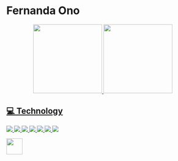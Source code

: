 <!---
nannono/nannono is a ✨ special ✨ repository because its `README.md` (this file) appears on your GitHub profile.
You can click the Preview link to take a look at your changes.
--->
# Fernanda Ono

<div align="center">
  <a href="https://github.com/nannono">
  <img height="180em" src="https://github-readme-stats.vercel.app/api?username=nannono&show_icons=true&theme=rose_pine&include_all_commits=true&count_private=true"/>
  <img height="180em" src="https://github-readme-stats.vercel.app/api/top-langs/?username=nannono&layout=compact&langs_count=7&theme=rose_pine"/>
</div>
  
## 💻 Technology

<img src="https://img.shields.io/badge/.NET-5C2D91?style=for-the-badge&logo=.net&logoColor=white"> <img src="https://img.shields.io/badge/C%23-239120?style=for-the-badge&logo=c-sharp&logoColor=white"> <img src="https://img.shields.io/badge/Java-ED8B00?style=for-the-badge&logo=java&logoColor=white"> <img src="https://img.shields.io/badge/Scala-DC322F?style=for-the-badge&logo=scala&logoColor=white"> <img src="https://img.shields.io/badge/JavaScript-323330?style=for-the-badge&logo=javascript&logoColor=F7DF1E"> <img src="https://img.shields.io/badge/CSS3-1572B6?style=for-the-badge&logo=css3&logoColor=whit"> <img src="https://img.shields.io/badge/HTML5-E34F26?style=for-the-badge&logo=html5&logoColor=white"> 


<img height="42" width="42" src="https://cdn.discordapp.com/attachments/728426419733921853/1017992398405652551/octocat-1662590698271.png">
